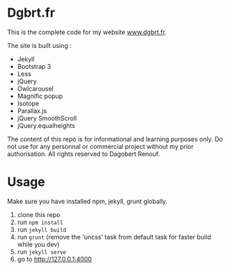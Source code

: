 Dgbrt.fr
========

This is the complete code for my website www.dgbrt.fr.

The site is built using :

- Jekyll
- Bootstrap 3
- Less
- jQuery
- Owlcarousel
- Magnific popup
- Isotope
- Parallax.js
- jQuery SmoothScroll
- jQuery.equalheights

The content of this repo is for informational and learning purposes only. Do not use for any personnal or commercial project without my prior authorisation. All rights reserved to Dagobert Renouf.

# Usage
Make sure you have installed npm, jekyll, grunt globally.

1. clone this repo
2. run `npm install`
3. run `jekyll build`
4. run `grunt` (remove the 'uncss' task from default task for faster build while you dev)
4. run `jekyll serve`
5. go to http://127.0.0.1:4000
